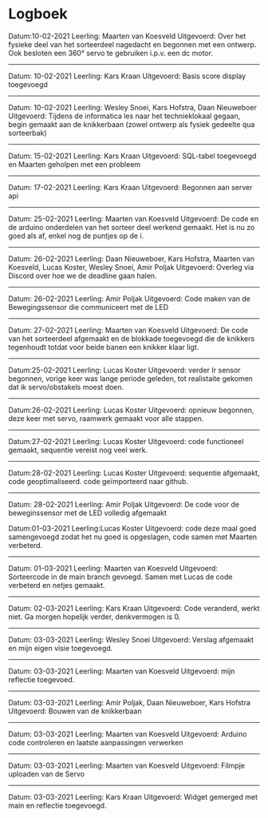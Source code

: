 # Logboek

Datum:10-02-2021
Leerling: Maarten van Koesveld
Uitgevoerd: Over het fysieke deel van het sorteerdeel nagedacht en begonnen met een ontwerp. Ook besloten een 360° servo te gebruiken i.p.v. een dc motor.

---

Datum: 10-02-2021
Leerling: Kars Kraan
Uitgevoerd: Basis score display toegevoegd

---

Datum: 10-02-2021
Leerling: Wesley Snoei, Kars Hofstra, Daan Nieuweboer
Uitgevoerd: Tijdens de informatica les naar het technieklokaal gegaan, begin gemaakt aan de knikkerbaan (zowel ontwerp als fysiek gedeelte qua sorteerbak)

---

Datum: 15-02-2021
Leerling: Kars Kraan
Uitgevoerd: SQL-tabel toegevoegd en Maarten geholpen met een probleem

---

Datum: 17-02-2021
Leerling: Kars Kraan 
Uitgevoerd: Begonnen aan server api

---

Datum: 25-02-2021
Leerling: Maarten van Koesveld
Uitgevoerd: De code en de arduino onderdelen van het sorteer deel werkend gemaakt. Het is nu zo goed als af, enkel nog de puntjes op de i.

---

Datum: 26-02-2021
Leerling: Daan Nieuweboer, Kars Hofstra, Maarten van Koesveld, Lucas Koster, Wesley Snoei, Amir Poljak
Uitgevoerd: Overleg via Discord over hoe we de deadline gaan halen.

---

Datum: 26-02-2021
Leerling: Amir Poljak 
Uitgevoerd: Code maken van de Bewegingssensor die communiceert met de LED

---

Datum: 27-02-2021
Leerling: Maarten van Koesveld
Uitgevoerd: De code van het sorteerdeel afgemaakt en de blokkade toegevoegd die de knikkers tegenhoudt totdat voor beide banen een knikker klaar ligt.

---

Datum:25-02-2021
Leerling: Lucas Koster
Uitgevoerd: verder Ir sensor begonnen, vorige keer was lange periode geleden, tot realistaite gekomen dat ik servo/obstakels moest doen.

---

Datum:26-02-2021
Leerling: Lucas Koster
Uitgevoerd: opnieuw begonnen, deze keer met servo, raamwerk gemaakt voor alle stappen.

---

Datum:27-02-2021
Leerling: Lucas Koster
Uitgevoerd: code functioneel gemaakt, sequentie vereist nog veel werk.

---

Datum:28-02-2021
Leerling: Lucas Koster
Uitgevoerd: sequentie afgemaakt, code geoptimaliseerd. code geïmporteerd naar github.

---

Datum: 28-02-2021
Leerling: Amir Poljak
Uitgevoerd: De code voor de beweginssensor met de LED volledig afgemaakt

Datum:01-03-2021
Leerling:Lucas Koster
Uitgevoerd: code deze maal goed samengevoegd zodat het nu goed is opgeslagen, code samen met Maarten verbeterd.

---

Datum: 01-03-2021
Leerling: Maarten van Koesveld
Uitgevoerd: Sorteercode in de main branch gevoegd. Samen met Lucas de code verbeterd en netjes gemaakt.

---

Datum: 02-03-2021
Leerling: Kars Kraan
Uitgevoerd: Code veranderd, werkt niet. Ga morgen hopelijk verder, denkvermogen is 0.

---

Datum: 03-03-2021
Leerling: Wesley Snoei
Uitgevoerd: Verslag afgemaakt en mijn eigen visie toegevoegd.

---

Datum: 03-03-2021
Leerling: Maarten van Koesveld
Uitgevoerd: mijn reflectie toegevoed.

---

Datum: 03-03-2021
Leerling: Amir Poljak, Daan Nieuweboer, Kars Hofstra
Uitgevoerd: Bouwen van de knikkerbaan 

---

Datum: 03-03-2021
Leerling: Maarten van Koesveld
Uitgevoerd: Arduino code controleren en laatste aanpassingen verwerken

---

Datum: 03-03-2021
Leerling: Maarten van Koesveld
Uitgevoerd: Filmpje uploaden van de Servo

---
Datum: 03-03-2021
Leerling: Kars Kraan
Uitgevoerd: Widget gemerged met main en reflectie toegevoegd.
